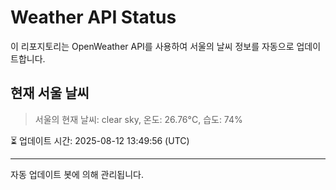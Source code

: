 
# Weather API Status

이 리포지토리는 OpenWeather API를 사용하여 서울의 날씨 정보를 자동으로 업데이트합니다.

## 현재 서울 날씨
> 서울의 현재 날씨: clear sky, 온도: 26.76°C, 습도: 74%

⏳ 업데이트 시간: 2025-08-12 13:49:56 (UTC)

---
자동 업데이트 봇에 의해 관리됩니다.
